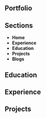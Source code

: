 
## Portfolio 

## Sections
- **Home**
- **Experience**
- **Education**
- **Projects**
- **Blogs**

## Education


## Experience


## Projects



